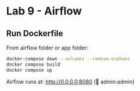 # Lab 9 - Airflow

## Run Dockerfile

From airflow folder or app folder:

```bash
docker-compose down --volumes --remove-orphans
docker compose build
docker compose up
```

Airflow runs at: http://0.0.0.0:8080 (🔑 admin:admin)
